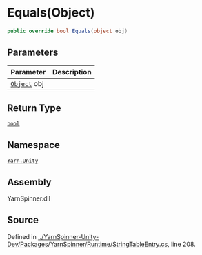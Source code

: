# Equals\(Object\)

```csharp
public override bool Equals(object obj)
```

## Parameters

| Parameter | Description |
| :--- | :--- |
| [`Object`](https://docs.microsoft.com/dotnet/api/System.Object) obj |  |

## Return Type

[`bool`](https://docs.microsoft.com/dotnet/api/System.Boolean)

## Namespace

[`Yarn.Unity`](../)

## Assembly

YarnSpinner.dll

## Source

Defined in [../YarnSpinner-Unity-Dev/Packages/YarnSpinner/Runtime/StringTableEntry.cs](https://github.com/YarnSpinnerTool/YarnSpinner-Unity//blob/develop/Runtime/StringTableEntry.cs#L208), line 208.

